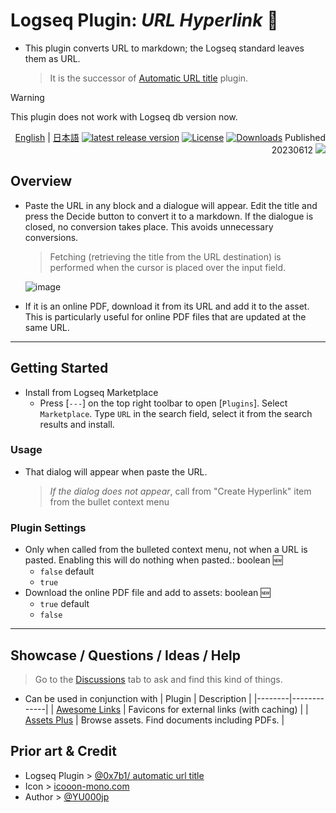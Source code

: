 # Logseq Plugin: *URL Hyperlink* 🔗

- This plugin converts URL to markdown; the Logseq standard leaves them as URL.
  > It is the successor of [Automatic URL title](https://github.com/0x7b1/logseq-plugin-automatic-url-title) plugin.

> [!WARNING]
This plugin does not work with Logseq db version now.

<div align="right">

[English](https://github.com/YU000jp/logseq-plugin-confirmation-hyperlink) | [日本語](https://github.com/YU000jp/logseq-plugin-confirmation-hyperlink/blob/main/readme.ja.md) [![latest release version](https://img.shields.io/github/v/release/YU000jp/logseq-plugin-confirmation-hyperlink)](https://github.com/YU000jp/logseq-plugin-confirmation-hyperlink/releases)
[![License](https://img.shields.io/github/license/YU000jp/logseq-plugin-confirmation-hyperlink?color=blue)](https://github.com/YU000jp/logseq-plugin-confirmation-hyperlink/LICENSE)
[![Downloads](https://img.shields.io/github/downloads/YU000jp/logseq-plugin-confirmation-hyperlink/total.svg)](https://github.com/YU000jp/logseq-plugin-confirmation-hyperlink/releases)
 Published 20230612 <a href="https://www.buymeacoffee.com/yu000japan"><img src="https://img.buymeacoffee.com/button-api/?text=Buy me a pizza&emoji=🍕&slug=yu000japan&button_colour=FFDD00&font_colour=000000&font_family=Poppins&outline_colour=000000&coffee_colour=ffffff" /></a>
 </div>

## Overview

- Paste the URL in any block and a dialogue will appear. Edit the title and press the Decide button to convert it to a markdown. If the dialogue is closed, no conversion takes place. This avoids unnecessary conversions.
  > Fetching (retrieving the title from the URL destination) is performed when the cursor is placed over the input field.


   ![image](https://github.com/YU000jp/logseq-plugin-confirmation-hyperlink/assets/111847207/e4ca591a-b6bb-4077-bd5d-4e42b184cb53)

- If it is an online PDF, download it from its URL and add it to the asset. This is particularly useful for online PDF files that are updated at the same URL.

---

## Getting Started

- Install from Logseq Marketplace
  - Press [`---`] on the top right toolbar to open [`Plugins`]. Select `Marketplace`. Type `URL` in the search field, select it from the search results and install.

### Usage

  - That dialog will appear when paste the URL.
     > *If the dialog does not appear*, call from "Create Hyperlink" item from the bullet context menu

### Plugin Settings

- Only when called from the bulleted context menu, not when a URL is pasted. Enabling this will do nothing when pasted.: boolean 🆕
  - `false` default
  - `true`
- Download the online PDF file and add to assets: boolean 🆕
  - `true` default
  - `false`

---

## Showcase / Questions / Ideas / Help

> Go to the [Discussions](https://github.com/YU000jp/logseq-plugin-confirmation-hyperlink/discussions) tab to ask and find this kind of things.

- Can be used in conjunction with
  | Plugin | Description |
  |--------|-------------|
  | [Awesome Links](https://github.com/yoyurec/logseq-awesome-links) | Favicons for external links (with caching) |
  | [Assets Plus](https://github.com/xyhp915/logseq-assets-plus/) | Browse assets. Find documents including PDFs. |


## Prior art & Credit

- Logseq Plugin > [@0x7b1/ automatic url title](https://github.com/0x7b1/logseq-plugin-automatic-url-title)
- Icon > [icooon-mono.com](https://icooon-mono.com/11386-%e3%82%a4%e3%83%b3%e3%82%bf%e3%83%bc%e3%83%8d%e3%83%83%e3%83%88%e3%81%ae%e3%82%a2%e3%82%a4%e3%82%b3%e3%83%b33/)
- Author > [@YU000jp](https://github.com/YU000jp)

